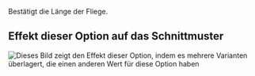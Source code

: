 Bestätigt die Länge der Fliege.

## Effekt dieser Option auf das Schnittmuster

![Dieses Bild zeigt den Effekt dieser Option, indem es mehrere Varianten überlagert, die einen anderen Wert für diese Option haben](charlie_flylength_sample.svg "Effekt dieser Option auf das Schnittmuster")
